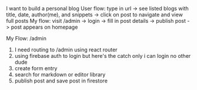  I want to build a personal blog
 User flow: type in url -> see listed blogs with title, date, author(me), and snippets -> click on post to navigate and view full posts
 My flow: visit /admin -> login -> fill in post details -> publish post -> post appears on homepage

 My Flow: /admin
 1. I need routing to /admin using react router
 2. using firebase auth to login but here's the catch only i can login no other dude
 3. create form entry
 4. search for markdown or editor library
 5. publish post and save post in firestore